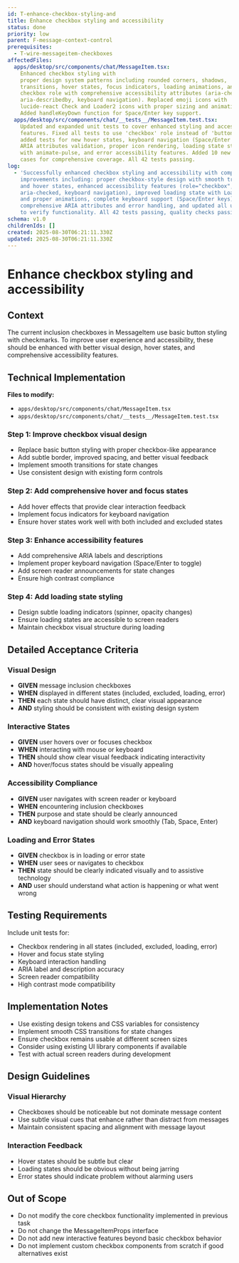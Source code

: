 ```yaml
---
id: T-enhance-checkbox-styling-and
title: Enhance checkbox styling and accessibility
status: done
priority: low
parent: F-message-context-control
prerequisites:
  - T-wire-messageitem-checkboxes
affectedFiles:
  apps/desktop/src/components/chat/MessageItem.tsx:
    Enhanced checkbox styling with
    proper design system patterns including rounded corners, shadows,
    transitions, hover states, focus indicators, loading animations, and proper
    checkbox role with comprehensive accessibility attributes (aria-checked,
    aria-describedby, keyboard navigation). Replaced emoji icons with
    lucide-react Check and Loader2 icons with proper sizing and animations.
    Added handleKeyDown function for Space/Enter key support.
  apps/desktop/src/components/chat/__tests__/MessageItem.test.tsx:
    Updated and expanded unit tests to cover enhanced styling and accessibility
    features. Fixed all tests to use 'checkbox' role instead of 'button' role,
    added tests for new hover states, keyboard navigation (Space/Enter keys),
    ARIA attributes validation, proper icon rendering, loading state styling
    with animate-pulse, and error accessibility features. Added 10 new test
    cases for comprehensive coverage. All 42 tests passing.
log:
  - 'Successfully enhanced checkbox styling and accessibility with comprehensive
    improvements including: proper checkbox-style design with smooth transitions
    and hover states, enhanced accessibility features (role="checkbox",
    aria-checked, keyboard navigation), improved loading state with Loader2 icon
    and proper animations, complete keyboard support (Space/Enter keys),
    comprehensive ARIA attributes and error handling, and updated all unit tests
    to verify functionality. All 42 tests passing, quality checks passing.'
schema: v1.0
childrenIds: []
created: 2025-08-30T06:21:11.330Z
updated: 2025-08-30T06:21:11.330Z
---
```


# Enhance checkbox styling and accessibility

## Context

The current inclusion checkboxes in MessageItem use basic button styling with checkmarks. To improve user experience and accessibility, these should be enhanced with better visual design, hover states, and comprehensive accessibility features.

## Technical Implementation

**Files to modify:**

- `apps/desktop/src/components/chat/MessageItem.tsx`
- `apps/desktop/src/components/chat/__tests__/MessageItem.test.tsx`

### Step 1: Improve checkbox visual design

- Replace basic button styling with proper checkbox-like appearance
- Add subtle border, improved spacing, and better visual feedback
- Implement smooth transitions for state changes
- Use consistent design with existing form controls

### Step 2: Add comprehensive hover and focus states

- Add hover effects that provide clear interaction feedback
- Implement focus indicators for keyboard navigation
- Ensure hover states work well with both included and excluded states

### Step 3: Enhance accessibility features

- Add comprehensive ARIA labels and descriptions
- Implement proper keyboard navigation (Space/Enter to toggle)
- Add screen reader announcements for state changes
- Ensure high contrast compliance

### Step 4: Add loading state styling

- Design subtle loading indicators (spinner, opacity changes)
- Ensure loading states are accessible to screen readers
- Maintain checkbox visual structure during loading

## Detailed Acceptance Criteria

### Visual Design

- **GIVEN** message inclusion checkboxes
- **WHEN** displayed in different states (included, excluded, loading, error)
- **THEN** each state should have distinct, clear visual appearance
- **AND** styling should be consistent with existing design system

### Interactive States

- **GIVEN** user hovers over or focuses checkbox
- **WHEN** interacting with mouse or keyboard
- **THEN** should show clear visual feedback indicating interactivity
- **AND** hover/focus states should be visually appealing

### Accessibility Compliance

- **GIVEN** user navigates with screen reader or keyboard
- **WHEN** encountering inclusion checkboxes
- **THEN** purpose and state should be clearly announced
- **AND** keyboard navigation should work smoothly (Tab, Space, Enter)

### Loading and Error States

- **GIVEN** checkbox is in loading or error state
- **WHEN** user sees or navigates to checkbox
- **THEN** state should be clearly indicated visually and to assistive technology
- **AND** user should understand what action is happening or what went wrong

## Testing Requirements

Include unit tests for:

- Checkbox rendering in all states (included, excluded, loading, error)
- Hover and focus state styling
- Keyboard interaction handling
- ARIA label and description accuracy
- Screen reader compatibility
- High contrast mode compatibility

## Implementation Notes

- Use existing design tokens and CSS variables for consistency
- Implement smooth CSS transitions for state changes
- Ensure checkbox remains usable at different screen sizes
- Consider using existing UI library components if available
- Test with actual screen readers during development

## Design Guidelines

### Visual Hierarchy

- Checkboxes should be noticeable but not dominate message content
- Use subtle visual cues that enhance rather than distract from messages
- Maintain consistent spacing and alignment with message layout

### Interaction Feedback

- Hover states should be subtle but clear
- Loading states should be obvious without being jarring
- Error states should indicate problem without alarming users

## Out of Scope

- Do not modify the core checkbox functionality implemented in previous task
- Do not change the MessageItemProps interface
- Do not add new interactive features beyond basic checkbox behavior
- Do not implement custom checkbox components from scratch if good alternatives exist
